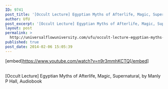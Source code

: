 ```yaml
---
ID: 9741
post_title: '[Occult Lecture] Egyptian Myths of Afterlife, Magic, Supernatural, by Manly P Hall,'
author: UfU
post_excerpt: '[Occult Lecture] Egyptian Myths of Afterlife, Magic, Supernatural, by Manly P Hall, Audiobook'
layout: post
permalink: >
  http://universalflowuniversity.com/ufu/occult-lecture-egyptian-myths-of-afterlife-magic-supernatural-by-manly-p-hall/
published: true
post_date: 2014-02-06 15:05:39
---
```

[embed]https://www.youtube.com/watch?v=n9r3mmhKCTQ[/embed]</br></br>
<p>[Occult Lecture] Egyptian Myths of Afterlife, Magic, Supernatural, by Manly P Hall, Audiobook </p>